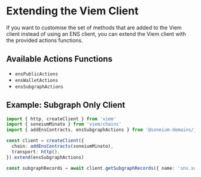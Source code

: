 # Extending the Viem Client

If you want to customise the set of methods that are added to the Viem client instead of using an ENS client, you can extend the Viem client with the provided actions functions.

## Available Actions Functions

- `ensPublicActions`
- `ensWalletActions`
- `ensSubgraphActions`

## Example: Subgraph Only Client

```ts
import { http, createClient } from 'viem'
import { soneiumMinato } from 'viem/chains'
import { addEnsContracts, ensSubgraphActions } from '@soneium-domains/js'

const client = createClient({
  chain: addEnsContracts(soneiumMinato),
  transport: http(),
}).extend(ensSubgraphActions)

const subgraphRecords = await client.getSubgraphRecords({ name: 'sns.son' })
```
